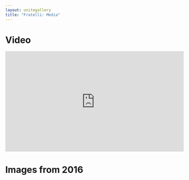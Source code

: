 ```yaml
---
layout: unitegallery
title: "Fratelli: Media"
---
```


# Video

<iframe width="560"
	height="315"
	src="https://www.youtube.com/embed/9ot8nVVvMM4"
	frameborder="0" allowfullscreen>
</iframe>

# Images from 2016

<div id="gallery2016" style="display:none;"></div>

<script type="text/javascript" src="/media/gallery2016.js"></script>

